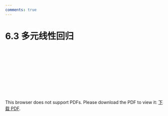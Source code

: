 ```yaml
---
comments: true
---
```

# 6.3 多元线性回归

<object data="https://eanyang7.github.io/Probability-and-Statistics/assets/6/6.3.pdf" type="application/pdf" width="700px" height="700px">
    <embed src="https://eanyang7.github.io/Probability-and-Statistics/assets/6/6.3.pdf">
        <p>This browser does not support PDFs. Please download the PDF to view it: <a href="https://eanyang7.github.io/Probability-and-Statistics/assets/6/6.3.pdf">下载 PDF</a>.</p>
    </embed>
</object>
